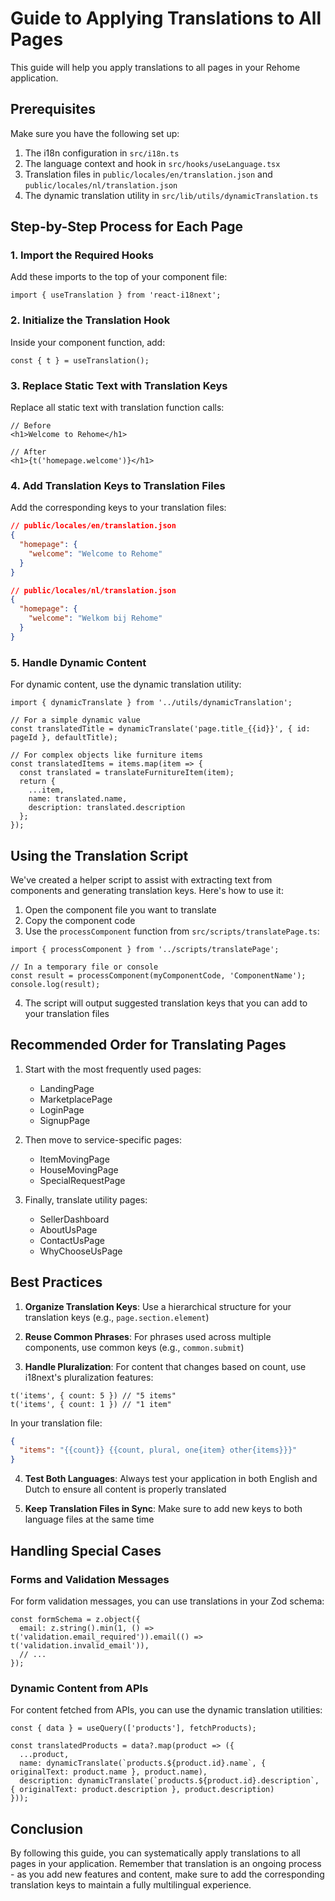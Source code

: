 # Guide to Applying Translations to All Pages

This guide will help you apply translations to all pages in your Rehome application.

## Prerequisites

Make sure you have the following set up:

1. The i18n configuration in `src/i18n.ts`
2. The language context and hook in `src/hooks/useLanguage.tsx`
3. Translation files in `public/locales/en/translation.json` and `public/locales/nl/translation.json`
4. The dynamic translation utility in `src/lib/utils/dynamicTranslation.ts`

## Step-by-Step Process for Each Page

### 1. Import the Required Hooks

Add these imports to the top of your component file:

```tsx
import { useTranslation } from 'react-i18next';
```

### 2. Initialize the Translation Hook

Inside your component function, add:

```tsx
const { t } = useTranslation();
```

### 3. Replace Static Text with Translation Keys

Replace all static text with translation function calls:

```tsx
// Before
<h1>Welcome to Rehome</h1>

// After
<h1>{t('homepage.welcome')}</h1>
```

### 4. Add Translation Keys to Translation Files

Add the corresponding keys to your translation files:

```json
// public/locales/en/translation.json
{
  "homepage": {
    "welcome": "Welcome to Rehome"
  }
}

// public/locales/nl/translation.json
{
  "homepage": {
    "welcome": "Welkom bij Rehome"
  }
}
```

### 5. Handle Dynamic Content

For dynamic content, use the dynamic translation utility:

```tsx
import { dynamicTranslate } from '../utils/dynamicTranslation';

// For a simple dynamic value
const translatedTitle = dynamicTranslate('page.title_{{id}}', { id: pageId }, defaultTitle);

// For complex objects like furniture items
const translatedItems = items.map(item => {
  const translated = translateFurnitureItem(item);
  return {
    ...item,
    name: translated.name,
    description: translated.description
  };
});
```

## Using the Translation Script

We've created a helper script to assist with extracting text from components and generating translation keys. Here's how to use it:

1. Open the component file you want to translate
2. Copy the component code
3. Use the `processComponent` function from `src/scripts/translatePage.ts`:

```tsx
import { processComponent } from '../scripts/translatePage';

// In a temporary file or console
const result = processComponent(myComponentCode, 'ComponentName');
console.log(result);
```

4. The script will output suggested translation keys that you can add to your translation files

## Recommended Order for Translating Pages

1. Start with the most frequently used pages:
   - LandingPage
   - MarketplacePage
   - LoginPage
   - SignupPage

2. Then move to service-specific pages:
   - ItemMovingPage
   - HouseMovingPage
   - SpecialRequestPage

3. Finally, translate utility pages:
   - SellerDashboard
   - AboutUsPage
   - ContactUsPage
   - WhyChooseUsPage

## Best Practices

1. **Organize Translation Keys**: Use a hierarchical structure for your translation keys (e.g., `page.section.element`)

2. **Reuse Common Phrases**: For phrases used across multiple components, use common keys (e.g., `common.submit`)

3. **Handle Pluralization**: For content that changes based on count, use i18next's pluralization features:

```tsx
t('items', { count: 5 }) // "5 items"
t('items', { count: 1 }) // "1 item"
```

In your translation file:
```json
{
  "items": "{{count}} {{count, plural, one{item} other{items}}}"
}
```

4. **Test Both Languages**: Always test your application in both English and Dutch to ensure all content is properly translated

5. **Keep Translation Files in Sync**: Make sure to add new keys to both language files at the same time

## Handling Special Cases

### Forms and Validation Messages

For form validation messages, you can use translations in your Zod schema:

```tsx
const formSchema = z.object({
  email: z.string().min(1, () => t('validation.email_required')).email(() => t('validation.invalid_email')),
  // ...
});
```

### Dynamic Content from APIs

For content fetched from APIs, you can use the dynamic translation utilities:

```tsx
const { data } = useQuery(['products'], fetchProducts);

const translatedProducts = data?.map(product => ({
  ...product,
  name: dynamicTranslate(`products.${product.id}.name`, { originalText: product.name }, product.name),
  description: dynamicTranslate(`products.${product.id}.description`, { originalText: product.description }, product.description)
}));
```

## Conclusion

By following this guide, you can systematically apply translations to all pages in your application. Remember that translation is an ongoing process - as you add new features and content, make sure to add the corresponding translation keys to maintain a fully multilingual experience. 